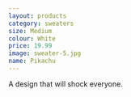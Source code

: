 ```yaml
---
layout: products
category: sweaters
size: Medium
colour: White
price: 19.99
image: sweater-5.jpg
name: Pikachu
---
```


A design that will shock everyone.
